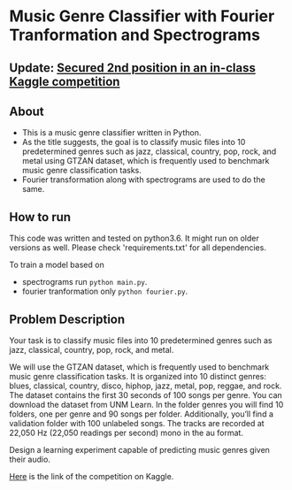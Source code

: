 # Music Genre Classifier with Fourier Tranformation and Spectrograms
## Update: [Secured 2nd position in an in-class Kaggle competition](https://www.kaggle.com/c/project-1-music-classifier-cs529-2018/leaderboard)
## About
- This is a music genre classifier written in Python.
- As the title suggests, the goal is to classify music files into 10 predetermined genres such as jazz, classical, country, pop, rock, and metal using GTZAN dataset, which is frequently used to benchmark music genre classification tasks.
- Fourier transformation along with spectrograms are used to do the same.

## How to run
This code was written and tested on python3.6. It might run on older versions as well. Please check 'requirements.txt' for all dependencies.

To train a model based on 
- spectrograms run `python main.py`.
- fourier tranformation only `python fourier.py`.

## Problem Description
Your task is to classify music files into 10 predetermined genres such as jazz, classical, country, pop, rock, and metal.

We will use the GTZAN dataset, which is frequently used to benchmark music genre classification tasks. It is organized into 10 distinct genres: blues, classical, country, disco, hiphop, jazz, metal, pop, reggae, and rock. The dataset contains the first 30 seconds of 100 songs per genre. You can download the dataset from UNM Learn. In the folder genres you will find 10 folders, one per genre and 90 songs per folder. Additionally, you’ll find a validation folder with 100 unlabeled songs. The tracks are recorded at 22,050 Hz (22,050 readings per second) mono in the au format.

Design a learning experiment capable of predicting music genres given their audio.

[Here](https://www.kaggle.com/c/project-1-music-classifier-cs529-2018) is the link of the competition on Kaggle.
